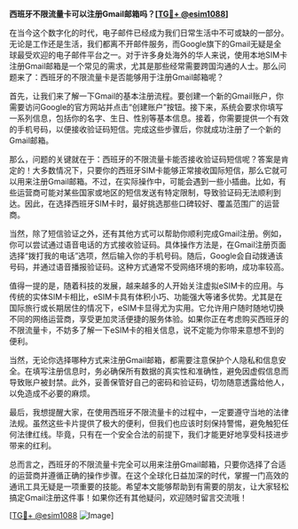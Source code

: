 **西班牙不限流量卡可以注册Gmail邮箱吗？[[TG💪+ @esim1088](https://t.me/s/esim1088)]**

在当今这个数字化的时代，电子邮件已经成为我们日常生活中不可或缺的一部分。无论是工作还是生活，我们都离不开邮件服务，而Google旗下的Gmail无疑是全球最受欢迎的电子邮件平台之一。对于许多身处海外的华人来说，使用本地SIM卡注册Gmail邮箱是一个常见的需求，尤其是那些经常需要跨国沟通的人士。那么问题来了：西班牙的不限流量卡是否能够用于注册Gmail邮箱呢？

首先，让我们来了解一下Gmail的基本注册流程。要创建一个新的Gmail账户，你需要访问Google的官方网站并点击“创建账户”按钮。接下来，系统会要求你填写一系列信息，包括你的名字、生日、性别等基本信息。接着，你需要提供一个有效的手机号码，以便接收验证码短信。完成这些步骤后，你就成功注册了一个新的Gmail邮箱。

那么，问题的关键就在于：西班牙的不限流量卡能否接收验证码短信呢？答案是肯定的！大多数情况下，只要你的西班牙SIM卡能够正常接收国际短信，那么它就可以用来注册Gmail邮箱。不过，在实际操作中，可能会遇到一些小插曲。比如，有些运营商可能对某些国家或地区的短信发送有特定限制，导致验证码无法顺利到达。因此，在选择西班牙SIM卡时，最好挑选那些口碑较好、覆盖范围广的运营商。

当然，除了短信验证之外，还有其他方式可以帮助你顺利完成Gmail注册。例如，你可以尝试通过语音电话的方式接收验证码。具体操作方法是，在Gmail注册页面选择“拨打我的电话”选项，然后输入你的手机号码。随后，Google会自动拨通该号码，并通过语音播报验证码。这种方式通常不受网络环境的影响，成功率较高。

值得一提的是，随着科技的发展，越来越多的人开始关注虚拟eSIM卡的应用。与传统的实体SIM卡相比，eSIM卡具有体积小巧、功能强大等诸多优势。尤其是在国际旅行或长期居住的情况下，eSIM卡显得尤为实用。它允许用户随时随地切换不同的网络运营商，享受更加灵活便捷的服务体验。如果你正在考虑购买西班牙的不限流量卡，不妨多了解一下eSIM卡的相关信息，说不定能为你带来意想不到的便利。

当然，无论你选择哪种方式来注册Gmail邮箱，都需要注意保护个人隐私和信息安全。在填写注册信息时，务必确保所有数据的真实性和准确性，避免因虚假信息而导致账户被封禁。此外，妥善保管好自己的密码和验证码，切勿随意透露给他人，以免造成不必要的麻烦。

最后，我想提醒大家，在使用西班牙不限流量卡的过程中，一定要遵守当地的法律法规。虽然这些卡片提供了极大的便利，但我们也应该时刻保持警惕，避免触犯任何法律红线。毕竟，只有在一个安全合法的前提下，我们才能更好地享受科技进步带来的红利。

总而言之，西班牙的不限流量卡完全可以用来注册Gmail邮箱，只要你选择了合适的运营商并遵循正确的操作步骤。在这个全球化日益加深的时代，掌握一门高效的通讯工具无疑是一项重要的技能。希望本文能够帮助到有需要的朋友，让大家轻松搞定Gmail注册这件事！如果你还有其他疑问，欢迎随时留言交流哦！

[[TG💪+ @esim1088](https://t.me/s/esim1088) ![Image](https://i.postimg.cc/4NQfJmqS/Snipaste-2025-05-13-00-14-12.png)]